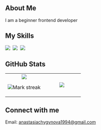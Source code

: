## About Me

 I am a beginner frontend developer

## My Skills

<img src="https://img.shields.io/badge/CSS-1572B6?logo=css3&logoColor=fff"> 
<img src="https://img.shields.io/badge/JavaScript-F7DF1E?logo=javascript&logoColor=000"> 
<img src="https://img.shields.io/badge/HTML-%23E34F26.svg?logo=html5&logoColor=white"> 

## GitHub Stats

<table><tbody><tr border="none"><td width="50%" align="center">
<img align="center" src="https://readme-stats-fork-mauve.vercel.app/api/?username=anastasiachygynova&theme=dark&show_icons=true&count_private=true">

<img alt="Mark streak" src="https://github-readme-streak-stats-five-roan.vercel.app?user=anastasiachygynova&theme=dark"></td><td width="50%" align="center">
<img align="center" src="https://readme-stats-fork-mauve.vercel.app/api/top-langs/?username=anastasiachygynova&theme=dark&hide_border=false&no-bg=true&no-frame=true&langs_count=6"></td></tr></tbody></table>

## Connect with me

 Email: anastasiachygynova1994@gmail.com</p>
